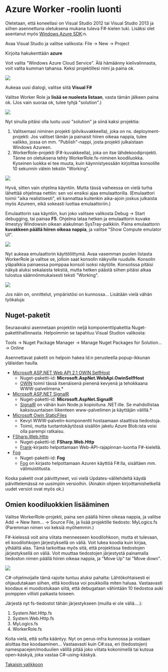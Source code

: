 # Azure Worker -roolin luonti #

Oletetaan, että koneellasi on Visual Studio 2012 tai Visual Studio 2013 ja siihen asennettuna oletuksena mukana tuleva F#-kielen tuki. Lisäksi olet asentanut myös [Windows Azure SDK](http://www.windowsazure.com/en-us/downloads/):n.

Avaa Visual Studio ja valitse valikosta: File -> New -> Project

Kirjoita hakukenttään **azure**

Voit valita "Windows Azure Cloud Service". Älä hämäänny kielivalinnasta, voit valita kumman tahansa. Keksi projektillesi nimi ja paina ok.

![](1-NewProject.png)

Aukeaa uusi dialogi, valitse siitä **Visual F#**

Valitse Worker Role ja **lisää se nuolesta listaan**, vasta tämän jälkeen paina ok. (Jos vain suoraa ok, tulee tyhjä "solution".)

![](2-WorkerRole.png)

Nyt sinulla pitäisi olla luotu uusi "solution" ja siinä kaksi projektia:

 1. Valitsemasi niminen projekti (pilvikuvakkeella), joka on ns. deployment-projekti: Jos valitset tämän ja painaisit hiiren oikeaa nappia, tulee valikko, jossa on mm. "Publish"-nappi, josta projekti julkaistaan Windows Azureen.
 2. WorkerRole-projekti (F#-kuvakkeella), joka on itse lähdekoodiprojekti. Tänne on oletuksena tehty WorkerRole.fs-niminen koodiluokka. Kyseinen luokka ei tee muuta, kuin käynnistyessään kirjoittaa konsolille 10 sekunnin välein tekstin "Working".

![](3-SolutionExplorer.png)

Hyvä, sitten vain ohjelma käyntiin. Mutta tässä vaiheessa on vielä turha lähettää ohjelmaa nettiin: sen voi ensiksi ajaa emulaattorilla. (Emulaattori toimii "aika realistisesti", eli kannattaa kuitenkin aika-ajoin joskus julkaista myös Azureen, eikä sokeasti luottaa emulaattoriin.)

Emulaattorin saa käyntiin, kun joko valitsee valikosta Debug -> Start debugging, tai painaa **F5**. Ohjelma lataa hetken ja emulaattorin kuvake ilmestyy Windowsin oikean alakulman SysTray-palkkiin. Paina emulaattorin **kuvakkeen päällä hiiren oikeaa nappia**, ja valitse "Show Compute emulator UI".

![](4-Systray.png)

Nyt aukeaa emulaattorin käyttöliittymä. Avaa vasemman puolen listasta WorkerRole ja valitse se, jolloin saat konsolin näkyville ruudulle. Konsolin yläpalkkia painaessa pomppaa konsoli isoksi näytölle. Konsolissa pitäisi näkyä aluksi sekalaista tekstiä, mutta hetken päästä siihen pitäisi alkaa tulostua säännönmukaisesti teksti "Working".

![](5-ComputeEmulator.png)

Jos näin on, onnittelut, ympäristösi on kunnossa... Lisätään vielä vähän työkaluja:

## Nuget-paketit ##

Seuraavaksi asennetaan projektiin neljä komponenttipakettia Nuget-pakettihallinnasta. Helpoimmin se tapahtuu Visual Studion valikosta:

Tools -> Nuget Package Manager -> Manage Nuget Packages for Solution... -> Online

Asennettavat paketit on helpoin hakea Id:n perusteella popup-ikkunan ylälaidan haulla.

- [Microsoft ASP.NET Web API 2.1 OWIN SelfHost](http://www.nuget.org/packages/Microsoft.AspNet.WebApi.OwinSelfHost/)
	- Nuget-paketti-id:  **Microsoft.AspNet.WebApi.OwinSelfHost**
	- [OWIN](http://owin.org/) toimii tässä itsenäisenä pienenä kevyenä ja tehokkaana WWW-palvelimena.*
- [Microsoft ASP.NET SignalR](https://www.nuget.org/packages/Microsoft.AspNet.SignalR/)
	- Nuget-paketti-id: **Microsoft.AspNet.SignalR**
	- [SignalR](http://www.asp.net/signalr) on vähän kuin Node.js kopioituna .NET:ille. Se mahdollistaa kaksisuuntaisen liikenteen www-palvelimen ja käyttäjän välillä.* 
- [Microsoft Owin StaticFiles](http://www.nuget.org/packages/Microsoft.Owin.StaticFiles/)
	- Kevyt WWW-palvelin-komponentti hostaamaan staattisia tiedostoja. 
	- Toimii, mutta tuotantokäytössä sisällön jakelu Azure Blob:ista voisi olla parempi ratkaisu.
- [FSharp.Web.Http](http://www.nuget.org/packages/FSharp.Web.Http/)
	- Nuget-paketti-id: **FSharp.Web.Http**
	- [Frank](http://frank-fs.github.io/frank/)-kirjasto helpottamaan Web-API-rajapinnan-luontia F#-kielellä.
- [Fog](https://www.nuget.org/packages/Fog)
	- Nuget-paketti-id: **Fog**
	- [Fog](http://dmohl.github.io/Fog/) on kirjasto helpottamaan Azuren käyttöä F#:lla, sisältäen mm. välimuistitusta.

Koska paketit ovat päivittyneet, voi vielä Updates-välilehdeltä käydä päivittelemässä ne uusimpiin versioihin. (Ainakin ohjeen kirjoittamishetkellä uudet versiot ovat myös ok.)

## Omien koodiluokkien lisääminen ##

Valitse WorkerRole-projekti, paina sen päällä hiiren oikeaa nappia, ja valitse Add -> New Item... -> Source File, ja lisää projektille tiedosto: MyLogics.fs
(Paremman nimen voi keksiä myöhemmin.)

F#-kielessä voit aina viitata menneeseen koodilohkoon, mutta et tulevaan, eli koodilohkojen järjestyksellä on väliä. Voit lukea koodia kuin kirjaa, ylhäältä alas. Tämä tarkoittaa myös sitä, että projektissa tiedostojen järjestyksellä on väliä. Voit muuttaa tiedostojen järjestystä painamalla tiedoston nimen päällä hiiren oikeaa nappia, ja "Move Up" tai "Move down".

![](6-SolutionExplorer.png)

C#-ohjelmoijalle tämä rajoite tuntuu aluksi pahalta: Lähtökohtaisesti ei ohjaudutakaan siihen, että koodissa voi poukkoilla miten haluaa. Vastaavasti koodaus ei muodostukaan siitä, että debugataan vähintään 10 tiedostoa auki pomppien villisti paikasta toiseen.

Järjestä nyt fs-tiedostot tähän järjestykseen (muilla ei ole väliä....):

1. System.Net.Http.fs
2. System.Web.Http.fs
3. MyLogics.fs
4. WorkerRole.fs

Koita vielä, että softa kääntyy. Nyt on perus-infra kunnossa ja voidaan aloittaa itse koodaaminen... Vastaavasti kuin C#:ssa, eri (tiedostojen) namespacejen/moduulien välillä pitää joko viitata kokonimellä tai kutsua open-käskyä, joka vastaa C#-using-käskyä.


[Takaisin valikkoon](../Readme.html)
